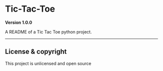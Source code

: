 # Tic-Tac-Toe

**Version 1.0.0**

A README of a Tic Tac Toe python project.

---

## License & copyright

This project is unlicensed and open source

